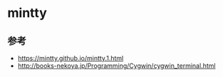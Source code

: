 ﻿# mintty

## 参考

- https://mintty.github.io/mintty.1.html
- http://books-nekoya.jp/Programming/Cygwin/cygwin_terminal.html
